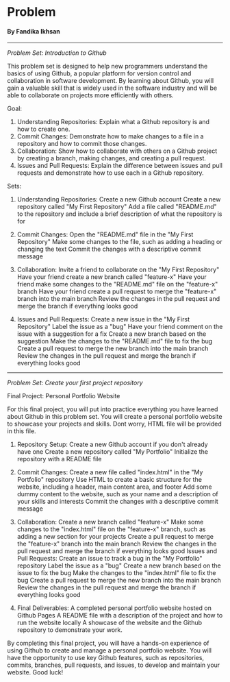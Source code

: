 # Problem
#### By Fandika Ikhsan
---

*Problem Set: Introduction to Github*

This problem set is designed to help new programmers understand the basics of using Github, a popular platform for version control and collaboration in software development. By learning about Github, you will gain a valuable skill that is widely used in the software industry and will be able to collaborate on projects more efficiently with others.

Goal:
1. Understanding Repositories: Explain what a Github repository is and how to create one.
2. Commit Changes: Demonstrate how to make changes to a file in a repository and how to commit those changes.
3. Collaboration: Show how to collaborate with others on a Github project by creating a branch, making changes, and creating a pull request.
4. Issues and Pull Requests: Explain the difference between issues and pull requests and demonstrate how to use each in a Github repository.

Sets:
1. Understanding Repositories:
Create a new Github account
Create a new repository called "My First Repository"
Add a file called "README.md" to the repository and include a brief description of what the repository is for

2. Commit Changes:
Open the "README.md" file in the "My First Repository"
Make some changes to the file, such as adding a heading or changing the text
Commit the changes with a descriptive commit message

3. Collaboration:
Invite a friend to collaborate on the "My First Repository"
Have your friend create a new branch called "feature-x"
Have your friend make some changes to the "README.md" file on the "feature-x" branch
Have your friend create a pull request to merge the "feature-x" branch into the main branch
Review the changes in the pull request and merge the branch if everything looks good

4. Issues and Pull Requests:
Create a new issue in the "My First Repository"
Label the issue as a "bug"
Have your friend comment on the issue with a suggestion for a fix
Create a new branch based on the suggestion
Make the changes to the "README.md" file to fix the bug
Create a pull request to merge the new branch into the main branch
Review the changes in the pull request and merge the branch if everything looks good

---

*Problem Set: Create your first project repository*

Final Project: Personal Portfolio Website

For this final project, you will put into practice everything you have learned about Github in this problem set. You will create a personal portfolio website to showcase your projects and skills. Dont worry, HTML file will be provided in this file.

1. Repository Setup:
Create a new Github account if you don't already have one
Create a new repository called "My Portfolio"
Initialize the repository with a README file

2. Commit Changes:
Create a new file called "index.html" in the "My Portfolio" repository
Use HTML to create a basic structure for the website, including a header, main content area, and footer
Add some dummy content to the website, such as your name and a description of your skills and interests
Commit the changes with a descriptive commit message

3. Collaboration:
Create a new branch called "feature-x"
Make some changes to the "index.html" file on the "feature-x" branch, such as adding a new section for your projects
Create a pull request to merge the "feature-x" branch into the main branch
Review the changes in the pull request and merge the branch if everything looks good
Issues and Pull Requests:
Create an issue to track a bug in the "My Portfolio" repository
Label the issue as a "bug"
Create a new branch based on the issue to fix the bug
Make the changes to the "index.html" file to fix the bug
Create a pull request to merge the new branch into the main branch
Review the changes in the pull request and merge the branch if everything looks good

4. Final Deliverables:
A completed personal portfolio website hosted on Github Pages
A README file with a description of the project and how to run the website locally
A showcase of the website and the Github repository to demonstrate your work.

By completing this final project, you will have a hands-on experience of using Github to create and manage a personal portfolio website. You will have the opportunity to use key Github features, such as repositories, commits, branches, pull requests, and issues, to develop and maintain your website. Good luck!
